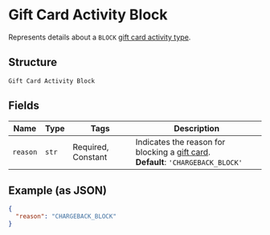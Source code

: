 
# Gift Card Activity Block

Represents details about a `BLOCK` [gift card activity type](../../doc/models/gift-card-activity-type.md).

## Structure

`Gift Card Activity Block`

## Fields

| Name | Type | Tags | Description |
|  --- | --- | --- | --- |
| `reason` | `str` | Required, Constant | Indicates the reason for blocking a [gift card](../../doc/models/gift-card.md).<br>**Default**: `'CHARGEBACK_BLOCK'` |

## Example (as JSON)

```json
{
  "reason": "CHARGEBACK_BLOCK"
}
```

